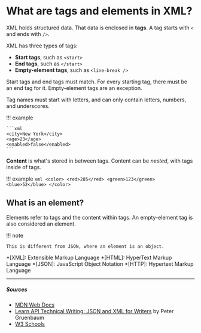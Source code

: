 # What are tags and elements in XML?
XML holds structured data. That data is enclosed in **tags**. A tag starts with `<` and ends with `/>`.

XML has three types of tags:

- **Start tags**, such as `<start>`
- **End tags**, such as `</start>`
- **Empty-element tags**, such as `<line-break />`

Start tags and end tags must match. For every starting tag, there must be an end tag for it. Empty-element tags are an exception.

Tag names must start with letters, and can only contain letters, numbers, and underscores.

!!! example

    ```xml
    <city>New York</city>
    <age>23</age>
    <enabled>false</enabled>
    ```

**Content** is what's stored in between tags. Content can be *nested*, with tags inside of tags.

!!! example
    ```xml
    <color>
        <red>205</red>
        <green>123</green>
        <blue>52</blue>
    </color>
    ```

## What is an element?
Elements refer to tags and the content within tags. An empty-element tag is also considered an element.

!!! note

    This is different from JSON, where an element is an object.

*[XML]: Extensible Markup Language
*[HTML]: HyperText Markup Language
*[JSON]: JavaScript Object Notation
*[HTTP]: Hypertext Markup Language    

***

##### Sources
- [MDN Web Docs](https://developer.mozilla.org/en-US/)
- [Learn API Technical Writing: JSON and XML for Writers](https://www.udemy.com/course/api-documentation-1-json-and-xml/) by Peter Gruenbaum
- [W3 Schools](https://www.w3schools.com/xml/default.asp)
